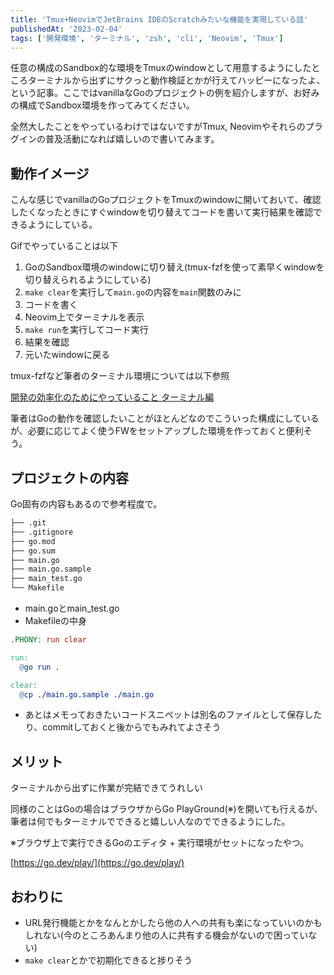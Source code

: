 ```yaml
---
title: 'Tmux+NeovimでJetBrains IDEのScratchみたいな機能を実現している話'
publishedAt: '2023-02-04'
tags: ['開発環境', 'ターミナル', 'zsh', 'cli', 'Neovim', 'Tmux']
---
```


任意の構成のSandbox的な環境をTmuxのwindowとして用意するようにしたところターミナルから出ずにサクっと動作検証とかが行えてハッピーになったよ、という記事。ここではvanillaなGoのプロジェクトの例を紹介しますが、お好みの構成でSandbox環境を作ってみてください。

全然大したことをやっているわけではないですがTmux, Neovimやそれらのプラグインの普及活動になれば嬉しいので書いてみます。

## 動作イメージ
こんな感じでvanillaのGoプロジェクトをTmuxのwindowに開いておいて、確認したくなったときにすぐwindowを切り替えてコードを書いて実行結果を確認できるようにしている。

Gifでやっていることは以下

1. GoのSandbox環境のwindowに切り替え(tmux-fzfを使って素早くwindowを切り替えられるようにしている)
1. `make clear`を実行して`main.go`の内容を`main`関数のみに
1. コードを書く
1. Neovim上でターミナルを表示
1. `make run`を実行してコード実行
1. 結果を確認
1. 元いたwindowに戻る

tmux-fzfなど筆者のターミナル環境については以下参照

[開発の効率化のためにやっていること ターミナル編](https://blog.kyu08.com/posts/my-dev-setup-terminal)

筆者はGoの動作を確認したいことがほとんどなのでこういった構成にしているが、必要に応じてよく使うFWをセットアップした環境を作っておくと便利そう。

## プロジェクトの内容
Go固有の内容もあるので参考程度で。

```bash
├── .git
├── .gitignore
├── go.mod
├── go.sum
├── main.go
├── main.go.sample
├── main_test.go
└── Makefile
```

- main.goとmain_test.go
- Makefileの中身

```Makefile
.PHONY: run clear

run:
  @go run .

clear:
  @cp ./main.go.sample ./main.go
```
- あとはメモっておきたいコードスニペットは別名のファイルとして保存したり、commitしておくと後からでもみれてよさそう

## メリット
ターミナルから出ずに作業が完結できてうれしい

同様のことはGoの場合はブラウザからGo PlayGround(※)を開いても行えるが、筆者は何でもターミナルでできると嬉しい人なのでできるようにした。

※ブラウザ上で実行できるGoのエディタ + 実行環境がセットになったやつ。

[https://go.dev/play/](https://go.dev/play/)

## おわりに
- URL発行機能とかをなんとかしたら他の人への共有も楽になっていいのかもしれない(今のところあんまり他の人に共有する機会がないので困っていない)
- `make clear`とかで初期化できると捗りそう
